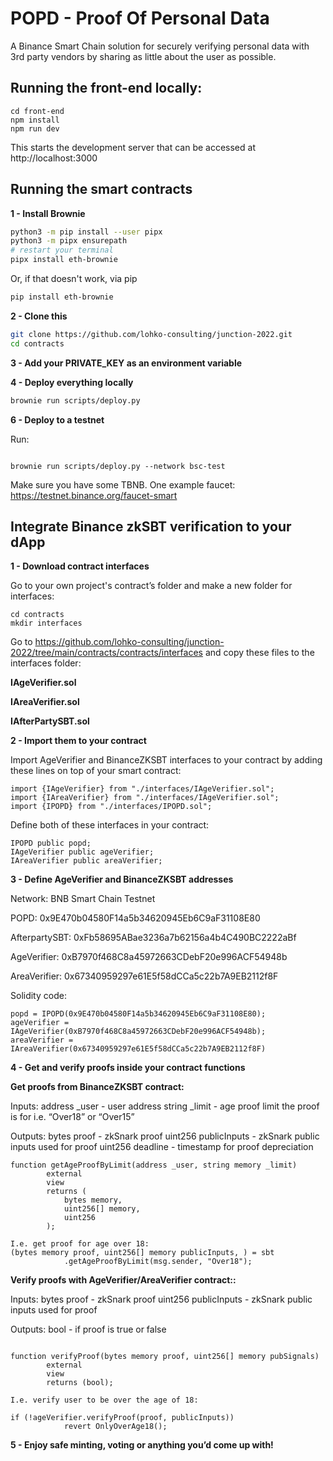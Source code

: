 # POPD - Proof Of Personal Data

A Binance Smart Chain solution for securely verifying personal data with 3rd party vendors by sharing as little about the user as possible.

## Running the front-end locally:

```
cd front-end
npm install
npm run dev
```

This starts the development server that can be accessed at http://localhost:3000

## Running the smart contracts

**1 - Install Brownie**

```bash
python3 -m pip install --user pipx
python3 -m pipx ensurepath
# restart your terminal
pipx install eth-brownie
```

Or, if that doesn't work, via pip

```bash
pip install eth-brownie
```

**2 - Clone this**

```bash
git clone https://github.com/lohko-consulting/junction-2022.git
cd contracts
```

**3 - Add your PRIVATE_KEY as an environment variable**

**4 - Deploy everything locally**

```bash
brownie run scripts/deploy.py
```

**6 - Deploy to a testnet**


Run:

```

brownie run scripts/deploy.py --network bsc-test

```

Make sure you have some TBNB. One example faucet: https://testnet.binance.org/faucet-smart


## Integrate Binance zkSBT verification to your dApp

**1 - Download contract interfaces**

Go to your own project's contract’s folder and make a new folder for interfaces:

```
cd contracts
mkdir interfaces
```

Go to https://github.com/lohko-consulting/junction-2022/tree/main/contracts/contracts/interfaces and copy these files to the interfaces folder:

**IAgeVerifier.sol**

**IAreaVerifier.sol**

**IAfterPartySBT.sol**

**2 - Import them to your contract**

Import AgeVerifier and BinanceZKSBT interfaces to your contract by adding these lines on top of your smart contract:

```
import {IAgeVerifier} from "./interfaces/IAgeVerifier.sol";
import {IAreaVerifier} from "./interfaces/IAgeVerifier.sol";
import {IPOPD} from "./interfaces/IPOPD.sol";
```

Define both of these interfaces in your contract:

```
IPOPD public popd;
IAgeVerifier public ageVerifier;
IAreaVerifier public areaVerifier;
```

**3 - Define AgeVerifier and BinanceZKSBT addresses**

Network: BNB Smart Chain Testnet

POPD: 0x9E470b04580F14a5b34620945Eb6C9aF31108E80

AfterpartySBT: 0xFb58695ABae3236a7b62156a4b4C490BC2222aBf

AgeVerifier: 0xB7970f468C8a45972663CDebF20e996ACF54948b

AreaVerifier: 0x67340959297e61E5f58dCCa5c22b7A9EB2112f8F

Solidity code:

```
popd = IPOPD(0x9E470b04580F14a5b34620945Eb6C9aF31108E80);
ageVerifier = IAgeVerifier(0xB7970f468C8a45972663CDebF20e996ACF54948b);
areaVerifier = IAreaVerifier(0x67340959297e61E5f58dCCa5c22b7A9EB2112f8F)
```

**4 - Get and verify proofs inside your contract functions**

**Get proofs from BinanceZKSBT contract:**

Inputs:
address \_user - user address
string \_limit - age proof limit the proof is for i.e. “Over18” or “Over15”

Outputs:
bytes proof - zkSnark proof
uint256 publicInputs - zkSnark public inputs used for proof
uint256 deadline - timestamp for proof depreciation

```
function getAgeProofByLimit(address _user, string memory _limit)
        external
        view
        returns (
            bytes memory,
            uint256[] memory,
            uint256
        );

I.e. get proof for age over 18:
(bytes memory proof, uint256[] memory publicInputs, ) = sbt
            .getAgeProofByLimit(msg.sender, "Over18");
```

**Verify proofs with AgeVerifier/AreaVerifier contract::**

Inputs:
bytes proof - zkSnark proof
uint256 publicInputs - zkSnark public inputs used for proof

Outputs:
bool - if proof is true or false

```

function verifyProof(bytes memory proof, uint256[] memory pubSignals)
        external
        view
        returns (bool);

I.e. verify user to be over the age of 18:

if (!ageVerifier.verifyProof(proof, publicInputs))
            revert OnlyOverAge18();
```

**5 - Enjoy safe minting, voting or anything you’d come up with!**
